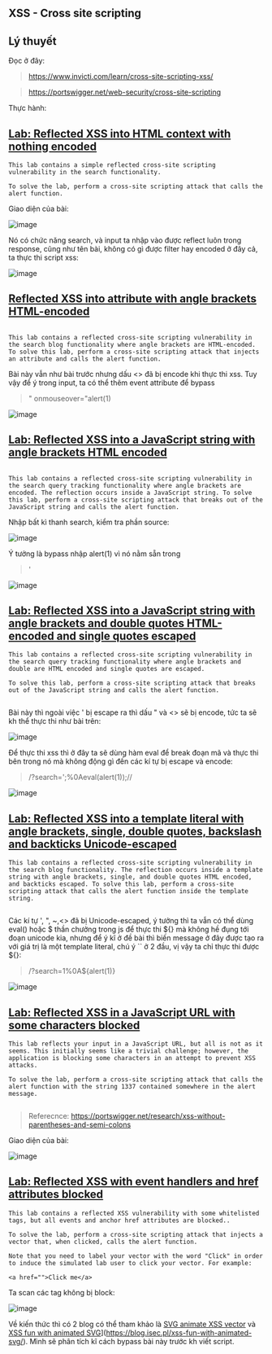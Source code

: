 ## XSS - Cross site scripting

## Lý thuyết 

Đọc ở đây:

> https://www.invicti.com/learn/cross-site-scripting-xss/

> https://portswigger.net/web-security/cross-site-scripting


Thực hành: 


## [Lab: Reflected XSS into HTML context with nothing encoded](https://portswigger.net/web-security/cross-site-scripting/reflected/lab-html-context-nothing-encoded)

```
This lab contains a simple reflected cross-site scripting vulnerability in the search functionality.

To solve the lab, perform a cross-site scripting attack that calls the alert function.

```

Giao diện của bài: 

![image](https://github.com/manhhuy2002/Writeup/assets/104350480/bab08d43-21a7-4322-8937-cdea2ed825c1)


Nó có chức năng search, và input ta nhập vào được reflect luôn trong response, cũng như tên bài, không có gì được filter hay encoded ở đây cả, ta thực thi script xss:

> <script>alert(1)</script> 

![image](https://github.com/manhhuy2002/Writeup/assets/104350480/a56e9f9a-36a6-468c-8a23-2ca577d21ee6)


## [Reflected XSS into attribute with angle brackets HTML-encoded](https://portswigger.net/web-security/cross-site-scripting/contexts/lab-attribute-angle-brackets-html-encoded)

```

This lab contains a reflected cross-site scripting vulnerability in the search blog functionality where angle brackets are HTML-encoded. To solve this lab, perform a cross-site scripting attack that injects an attribute and calls the alert function.

```

Bài này vẫn như bài trước nhưng dấu <> đã bị encode khi thực thi xss. Tuy vậy để ý trong input, ta có thể thêm event attribute để bypass

> " onmouseover="alert(1)

![image](https://github.com/manhhuy2002/Writeup/assets/104350480/6c096d2f-c2e6-4c0b-84a2-a7db6243f149)


## [Lab: Reflected XSS into a JavaScript string with angle brackets HTML encoded](https://portswigger.net/web-security/cross-site-scripting/contexts/lab-javascript-string-angle-brackets-html-encoded)

```

This lab contains a reflected cross-site scripting vulnerability in the search query tracking functionality where angle brackets are encoded. The reflection occurs inside a JavaScript string. To solve this lab, perform a cross-site scripting attack that breaks out of the JavaScript string and calls the alert function.

```

Nhập bất kì thanh search, kiểm tra phần source: 

![image](https://github.com/manhhuy2002/Writeup/assets/104350480/3514a77d-7a88-4fb2-b46c-0270ecb88b30)

Ý tưởng là bypass nhập alert(1) vì nó nằm sẵn trong <script> rồi: 
  
> ';alert(1);'abcd
  
![image](https://github.com/manhhuy2002/Writeup/assets/104350480/a803a695-6e37-4e78-860f-f91148cd24f1)

  
## [Reflected DOM XSS](https://portswigger.net/web-security/cross-site-scripting/dom-based/lab-dom-xss-reflected)
  
```
This lab demonstrates a reflected DOM vulnerability. Reflected DOM vulnerabilities occur when the server-side application processes data from a request and echoes the data in the response. A script on the page then processes the reflected data in an unsafe way, ultimately writing it to a dangerous sink.

To solve this lab, create an injection that calls the alert() function.
  
```
  
Khi ta nhập bất kì vào thanh search, 1 GET request sẽ được gửi thông qua /search-results?search=

![image](https://github.com/manhhuy2002/Writeup/assets/104350480/15aa4793-94c9-49f4-84e4-d0fa47e9cf4f)

Tuy vậy thì trước đó, nó đã được xử lí qua file searchResult.js:
  
![image](https://github.com/manhhuy2002/Writeup/assets/104350480/d5617f55-8769-4af4-9d9a-cce6df5c5176)

```

function search(path) {
    var xhr = new XMLHttpRequest();
    xhr.onreadystatechange = function() {
        if (this.readyState == 4 && this.status == 200) {
            eval('var searchResultsObj = ' + this.responseText);
            displaySearchResults(searchResultsObj);
        }
    };
    xhr.open("GET", path + window.location.search);
    xhr.send();

    function displaySearchResults(searchResultsObj) {
        var blogHeader = document.getElementsByClassName("blog-header")[0];
        var blogList = document.getElementsByClassName("blog-list")[0];
        var searchTerm = searchResultsObj.searchTerm
        var searchResults = searchResultsObj.results

        var h1 = document.createElement("h1");
        h1.innerText = searchResults.length + " search results for '" + searchTerm + "'";
        blogHeader.appendChild(h1);
        var hr = document.createElement("hr");
        blogHeader.appendChild(hr)

        for (var i = 0; i < searchResults.length; ++i)
        {
            var searchResult = searchResults[i];
            if (searchResult.id) {
                var blogLink = document.createElement("a");
                blogLink.setAttribute("href", "/post?postId=" + searchResult.id);

                if (searchResult.headerImage) {
                    var headerImage = document.createElement("img");
                    headerImage.setAttribute("src", "/image/" + searchResult.headerImage);
                    blogLink.appendChild(headerImage);
                }

                blogList.appendChild(blogLink);
            }

            blogList.innerHTML += "<br/>";

            if (searchResult.title) {
                var title = document.createElement("h2");
                title.innerText = searchResult.title;
                blogList.appendChild(title);
            }

            if (searchResult.summary) {
                var summary = document.createElement("p");
                summary.innerText = searchResult.summary;
                blogList.appendChild(summary);
            }

            if (searchResult.id) {
                var viewPostButton = document.createElement("a");
                viewPostButton.setAttribute("class", "button is-small");
                viewPostButton.setAttribute("href", "/post?postId=" + searchResult.id);
                viewPostButton.innerText = "View post";
            }
        }

        var linkback = document.createElement("div");
        linkback.setAttribute("class", "is-linkback");
        var backToBlog = document.createElement("a");
        backToBlog.setAttribute("href", "/");
        backToBlog.innerText = "Back to Blog";
        linkback.appendChild(backToBlog);
        blogList.appendChild(linkback);
    }
}

```
Ta để ý hàm eval, nó sẽ là nơi để ta thực thi xss.
Ở đây ta có thể dùng \ để escape JSON response và thực thi xss
                                                 
> "\-alert(1)}\\           
  
![image](https://github.com/manhhuy2002/Writeup/assets/104350480/e51b2120-3647-4314-9022-afcc96e133ad)

  
  
## [Lab: Reflected XSS into HTML context with most tags and attributes blocked](https://portswigger.net/web-security/cross-site-scripting/contexts/lab-html-context-with-most-tags-and-attributes-blocked)
  
```
This lab contains a reflected XSS vulnerability in the search functionality but uses a web application firewall (WAF) to protect against common XSS vectors.

To solve the lab, perform a cross-site scripting attack that bypasses the WAF and calls the print() function
                                                 
```
  
  
Như tên bài tag và các attributes bị blocked khi nhập vào thanh search: 
  
![image](https://github.com/manhhuy2002/Writeup/assets/104350480/13b54cba-61e1-48c3-a5fa-76a98439089c)

Tuy vậy vẫn còn vài tag chừa lại:
  
![image](https://github.com/manhhuy2002/Writeup/assets/104350480/554dc529-4924-4d43-842d-dba62e605db8)
  
Ta sẽ dùng thẻ body, tiếp tục tìm attribute còn dùng được: 
  
![image](https://github.com/manhhuy2002/Writeup/assets/104350480/11e376ba-532a-41bc-b2e9-cf42fb8d2584)
  
Ở đây ta sẽ dùng hàm onbeforeinput, khi thực thi người dùng chỉ cần nhập vào thanh search là nó sẽ tự động thực thi alert trước:
  
> <body onbeforeinput=alert(1)>

![image](https://github.com/manhhuy2002/Writeup/assets/104350480/242780f9-d7ba-4d76-b7cd-269e39c853dd)

Tuy vậy bài muốn ta thực thi print(), thay alert(1) bằng hàm print là được:
  
![image](https://github.com/manhhuy2002/Writeup/assets/104350480/1ef1b6b3-65d0-4975-9aa4-c44d1dc97099)

  
Việc còn lại là gửi đến cho nạn nhân, tuy nhiên thì onbeforeinput ở đây sẽ không được thực thi tự động mà phải có hành động với việc nhập vào thanh search, nên ta sẽ đổi sang th onresize và thực thi tự động với iframe bằng cách thêm attribute onload: 
  
> <iframe src="https://0aef000703d6e364806f0d8d00e00027.web-security-academy.net/?search=%22%3E%3Cbody%20onresize=print()%3E" onload=this.style.width='100px'>
  
  
## [Reflected XSS into HTML context with all tags blocked except custom ones](https://portswigger.net/web-security/cross-site-scripting/contexts/lab-html-context-with-all-standard-tags-blocked)
  
```
  
This lab blocks all HTML tags except custom ones.

To solve the lab, perform a cross-site scripting attack that injects a custom tag and automatically alerts document.cookie.
  
```
Như tiêu đề, tất cả các thẻ đều bị block ngoài các custom tag, dựa vào gợi ý ta có thể dùng script sau trên hacktricks:
  
> /?search=<xss+id%3dx+onfocus%3dalert(document.cookie)+tabindex%3d1>#x
  
Trong đó thì ta sử dụng 2 thuộc tính là id và onfocus.  Khi trang web tải mã HTML này, nó sẽ tạo ra một đối tượng <xss> và trang web sẽ focus vào đối tượng này bằng cách sử dụng dấu # trong URL và sau đó nó sẽ thực thi đoạn mã JavaScript được đính kèm trong thuộc tính onfocus
  
> <xss id=x onfocus=alert(document.cookie) tabindex=1>#x

![image](https://github.com/manhhuy2002/Writeup/assets/104350480/0054fea8-0088-4b48-93fd-a2b56024216e)
  
## [Reflected XSS with some SVG markup allowed](https://portswigger.net/web-security/cross-site-scripting/contexts/lab-some-svg-markup-allowed)

```
This lab has a simple reflected XSS vulnerability. The site is blocking common tags but misses some SVG tags and events.

To solve the lab, perform a cross-site scripting attack that calls the alert() function.

```
  
  
## [Lab: Reflected XSS into a JavaScript string with single quote and backslash escaped](https://0aab000203bfdba08116981e007d001e.web-security-academy.net/)
  
```
This lab contains a reflected cross-site scripting vulnerability in the search query tracking functionality. The reflection occurs inside a JavaScript string with single quotes and backslashes escaped.

To solve this lab, perform a cross-site scripting attack that breaks out of the JavaScript string and calls the alert function.

```
  
Ở bài này input ta nhập vào sẽ được reflect trong 1 khối script, và kí tự ' sẽ bị chuyển thành **\'**: 
  
![image](https://github.com/manhhuy2002/Writeup/assets/104350480/ad909fd8-0724-4459-918c-b0c826c4eb6e)

  
Để thực thi xss ta cần thoát ra khỏi khối script này, vì nó chỉ escape ' và / nên ta có thể thực thi xss bằng cách đóng </script>
  
> '</script><script>alert(1)</script>
  
![image](https://github.com/manhhuy2002/Writeup/assets/104350480/d2a22ca0-e502-4a98-acc0-a87b94ccc227)
  
  
## [Lab: Reflected XSS into a JavaScript string with angle brackets and double quotes HTML-encoded and single quotes escaped](https://portswigger.net/web-security/cross-site-scripting/contexts/lab-javascript-string-angle-brackets-double-quotes-encoded-single-quotes-escaped)
  
```
This lab contains a reflected cross-site scripting vulnerability in the search query tracking functionality where angle brackets and double are HTML encoded and single quotes are escaped.

To solve this lab, perform a cross-site scripting attack that breaks out of the JavaScript string and calls the alert function.
  
```
  
Bài này thì ngoài việc ' bị escape ra thì dấu " và <> sẽ bị encode, tức ta sẽ kh thể thực thi như bài trên: 
  
![image](https://github.com/manhhuy2002/Writeup/assets/104350480/37d4063a-291d-4257-bfaa-817df6400ae3)

Để thực thi xss thì ở đây ta sẽ dùng hàm eval để break đoạn mã và thực thi bên trong nó mà không động gì đến các kí tự bị escape và encode: 
> /?search=';%0Aeval(alert(1));//
  
![image](https://github.com/manhhuy2002/Writeup/assets/104350480/5bddca7c-18d9-4173-a4ba-a2581f3e204b)

  

## [Lab: Reflected XSS into a template literal with angle brackets, single, double quotes, backslash and backticks Unicode-escaped](https://portswigger.net/web-security/cross-site-scripting/contexts/lab-javascript-template-literal-angle-brackets-single-double-quotes-backslash-backticks-escaped)
  
```
This lab contains a reflected cross-site scripting vulnerability in the search blog functionality. The reflection occurs inside a template string with angle brackets, single, and double quotes HTML encoded, and backticks escaped. To solve this lab, perform a cross-site scripting attack that calls the alert function inside the template string.
  
```
  
Các kí tự ', ", ~,<> đã bị Unicode-escaped, ý tưởng thì ta vẫn có thể dùng eval() hoặc $ thần chưởng trong js để thực thi ${} mà không hề đụng tới đoạn unicode kia,  nhưng để ý kĩ ở đề bài thì biến message ở đây được tạo ra với giá trị là một template literal, chú ý `` ở 2 đầu, vị vậy ta chỉ thực thi được ${}: 
> /?search=1%0A${alert(1)}
  
![image](https://github.com/manhhuy2002/Writeup/assets/104350480/6c0aa62e-d8db-4076-9ba9-a742ebf77b8a)

  
  
## [Lab: Reflected XSS in a JavaScript URL with some characters blocked](https://portswigger.net/web-security/cross-site-scripting/contexts/lab-javascript-url-some-characters-blocked)
  
```
This lab reflects your input in a JavaScript URL, but all is not as it seems. This initially seems like a trivial challenge; however, the application is blocking some characters in an attempt to prevent XSS attacks.

To solve the lab, perform a cross-site scripting attack that calls the alert function with the string 1337 contained somewhere in the alert message.
  
```

> Referecnce: https://portswigger.net/research/xss-without-parentheses-and-semi-colons
  
Giao diện của bài: 
  
![image](https://github.com/manhhuy2002/Writeup/assets/104350480/7ba4714e-f8d4-40a8-89c0-8a3061b9cb16)
  

  
## [Lab: Reflected XSS with event handlers and href attributes blocked](https://portswigger.net/web-security/cross-site-scripting/contexts/lab-event-handlers-and-href-attributes-blocked)
  
```
This lab contains a reflected XSS vulnerability with some whitelisted tags, but all events and anchor href attributes are blocked..

To solve the lab, perform a cross-site scripting attack that injects a vector that, when clicked, calls the alert function.

Note that you need to label your vector with the word "Click" in order to induce the simulated lab user to click your vector. For example:

<a href="">Click me</a>

```

Ta scan các tag không bị block: 
  
![image](https://github.com/manhhuy2002/Writeup/assets/104350480/1f2df6f6-d212-4d47-a5b6-ab4b6b2988ec)
  
Về kiến thức thì có 2 blog có thể tham khảo là [SVG animate XSS vector](https://portswigger.net/research/svg-animate-xss-vector) và [XSS fun with animated SVG]([)](https://blog.isec.pl/xss-fun-with-animated-svg/). Mình sẽ phân tích kĩ cách bypass bài này trước kh viết script.
  

